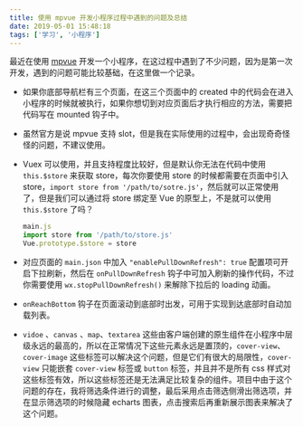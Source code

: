 ```yaml
---
title: 使用 mpvue 开发小程序过程中遇到的问题及总结
date: 2019-05-01 15:48:18
tags: ['学习', '小程序']
---
```


最近在使用 [mpvue](https://github.com/Meituan-Dianping/mpvue) 开发一个小程序，在这过程中遇到了不少问题，因为是第一次开发，遇到的问题可能比较基础，在这里做一个记录。

* 如果你底部导航栏有三个页面，在这三个页面中的 created 中的代码会在进入小程序的时候就被执行，如果你想切到对应页面后才执行相应的方法，需要把代码写在 mounted 钩子中。

* 虽然官方是说 mpvue 支持 slot，但是我在实际使用的过程中，会出现奇奇怪怪的问题，不建议使用。

* Vuex 可以使用，并且支持程度比较好，但是默认你无法在代码中使用 `this.$store` 来获取 store，每次你要使用 store 的时候都需要在页面中引入 store，`import store from '/path/to/sotre.js'`，然后就可以正常使用了，但是我们可以通过将 store 绑定至 Vue 的原型上，不是就可以使用 `this.$store` 了吗？

  ```javascript
  main.js
  import store from '/path/to/store.js'
  Vue.prototype.$store = store
  ```

* 对应页面的 `main.json` 中加入 `"enablePullDownRefresh": true` 配置项可开启下拉刷新，然后在 `onPullDownRefresh` 钩子中可加入刷新的操作代码，不过你需要使用  `wx.stopPullDownRefresh()` 来解除下拉后的 loading 动画。

* `onReachBottom` 钩子在页面滚动到底部时出发，可用于实现到达底部时自动加载列表。

* `vidoe` 、`canvas` 、`map`、`textarea` 这些由客户端创建的原生组件在小程序中层级永远的最高的，所以在正常情况下这些元素永远是置顶的，`cover-view`、`cover-image` 这些标签可以解决这个问题，但是它们有很大的局限性，`cover-view` 只能嵌套 `cover-view` 标签或 `button` 标签，并且并不是所有 css 样式对这些标签有效，所以这些标签还是无法满足比较复杂的组件。项目中由于这个问题的存在，我将筛选条件进行的调整，最后采用点击筛选侧滑出筛选项，并在显示筛选项的时候隐藏 echarts 图表，点击搜索后再重新展示图表来解决了这个问题。